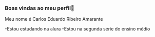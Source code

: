 ### Boas vindas ao meu perfil💙

Meu nome é Carlos Eduardo Ribeiro Amarante

-Estou estudando na alura
-Estou na segunda série do ensino médio
